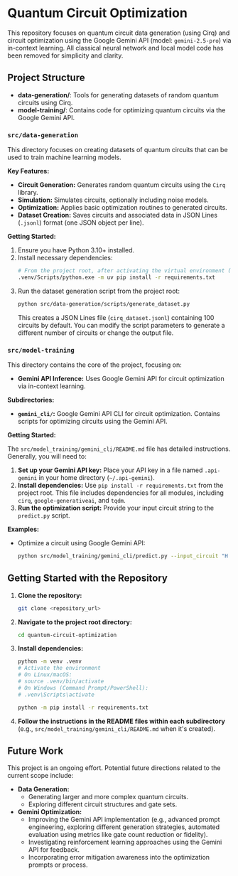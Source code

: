 # Quantum Circuit Optimization

This repository focuses on quantum circuit data generation (using Cirq) and circuit optimization using the Google Gemini API (model: `gemini-2.5-pro`) via in-context learning. All classical neural network and local model code has been removed for simplicity and clarity.

## Project Structure

- **data-generation/**: Tools for generating datasets of random quantum circuits using Cirq.
- **model-training/**: Contains code for optimizing quantum circuits via the Google Gemini API.

### `src/data-generation`

This directory focuses on creating datasets of quantum circuits that can be used to train machine learning models.

**Key Features:**

*   **Circuit Generation:** Generates random quantum circuits using the `Cirq` library.
*   **Simulation:** Simulates circuits, optionally including noise models.
*   **Optimization:** Applies basic optimization routines to generated circuits.
*   **Dataset Creation:** Saves circuits and associated data in JSON Lines (`.jsonl`) format (one JSON object per line).

**Getting Started:**

1. Ensure you have Python 3.10+ installed.
2. Install necessary dependencies:
    ```bash
    # From the project root, after activating the virtual environment (see main Getting Started below)
    .venv/Scripts/python.exe -m uv pip install -r requirements.txt
    ```
3. Run the dataset generation script from the project root:
    ```bash
    python src/data-generation/scripts/generate_dataset.py
    ```
    This creates a JSON Lines file (`cirq_dataset.jsonl`) containing 100 circuits by default. You can modify the script parameters to generate a different number of circuits or change the output file.

### `src/model-training`

This directory contains the core of the project, focusing on:
*   **Gemini API Inference:** Uses Google Gemini API for circuit optimization via in-context learning.

**Subdirectories:**

*   **`gemini_cli/`:** Google Gemini API CLI for circuit optimization. Contains scripts for optimizing circuits using the Gemini API.

**Getting Started:**

The `src/model_training/gemini_cli/README.md` file has detailed instructions. Generally, you will need to:

1. **Set up your Gemini API key:** Place your API key in a file named `.api-gemini` in your home directory (`~/.api-gemini`).
2. **Install dependencies:** Use `pip install -r requirements.txt` from the project root. This file includes dependencies for all modules, including `cirq`, `google-generativeai`, and `tqdm`.
3. **Run the optimization script:** Provide your input circuit string to the `predict.py` script.

**Examples:**

*   Optimize a circuit using Google Gemini API:
    ```bash
    python src/model_training/gemini_cli/predict.py --input_circuit "H 0 ; CNOT 0 1 ; H 0"
    ```

## Getting Started with the Repository

1. **Clone the repository:**
    ```bash
    git clone <repository_url>
    ```
2. **Navigate to the project root directory:**
    ```bash
    cd quantum-circuit-optimization
    ```
3. **Install dependencies:**
    ```bash
    python -m venv .venv
    # Activate the environment
    # On Linux/macOS:
    # source .venv/bin/activate
    # On Windows (Command Prompt/PowerShell):
    # .venv\Scripts\activate

    python -m pip install -r requirements.txt 
    ```
4. **Follow the instructions in the README files within each subdirectory** (e.g., `src/model_training/gemini_cli/README.md` when it's created).

## Future Work

This project is an ongoing effort. Potential future directions related to the current scope include:

*   **Data Generation:**
    *   Generating larger and more complex quantum circuits.
    *   Exploring different circuit structures and gate sets.
*   **Gemini Optimization:**
    *   Improving the Gemini API implementation (e.g., advanced prompt engineering, exploring different generation strategies, automated evaluation using metrics like gate count reduction or fidelity).
    *   Investigating reinforcement learning approaches using the Gemini API for feedback.
    *   Incorporating error mitigation awareness into the optimization prompts or process.